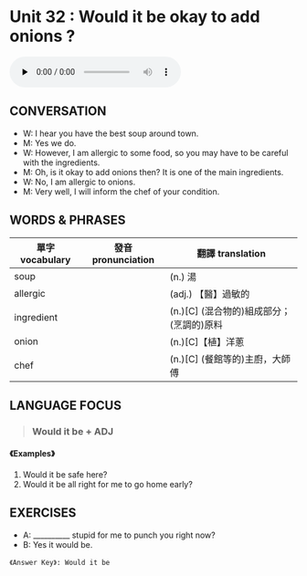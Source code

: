 # Unit 32 : Would it be okay to add onions ?

<audio controls preload="none">
  <source src="https://channelplus.ner.gov.tw/api/audio/5ad2e5f5f95e3500064f42d3">
</audio>

## CONVERSATION
* W: I hear you have the best soup around town. 
* M: Yes we do. 
* W: However, I am allergic to some food, so you may have to be careful with the ingredients. 
* M: Oh, is it okay to add onions then? It is one of the main ingredients. 
* W: No, I am allergic to onions. 
* M: Very well, I will inform the chef of your condition.

## WORDS & PHRASES
單字 vocabulary|發音 pronunciation|翻譯 translation
---|---|---
soup||(n.) 湯
allergic||(adj.) 【醫】過敏的
ingredient||(n.)[C] (混合物的)組成部分；(烹調的)原料
onion||(n.)[C]【植】洋蔥
chef||(n.)[C] (餐館等的)主廚，大師傅

## LANGUAGE FOCUS 
> <h3>Would it be + ADJ</h3>

#### 《Examples》
1. Would it be safe here?
2. Would it be all right for me to go home early?


## EXERCISES 
* A: __________ stupid for me to punch you right now?
* B: Yes it would be.

`《Answer Key》: Would it be`